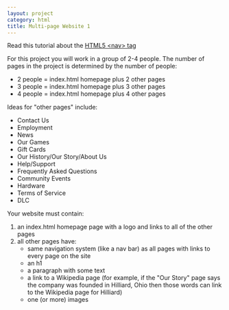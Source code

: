 ```yaml
---
layout: project
category: html
title: Multi-page Website 1
---
```


Read this tutorial about the [HTML5 \<nav\> tag](https://www.w3schools.com/tags/tag_nav.asp)

For this project you will work in a group of 2-4 people. The number of pages in the project is determined by the number of people:
  - 2 people = index.html homepage plus 2 other pages
  - 3 people = index.html homepage plus 3 other pages
  - 4 people = index.html homepage plus 4 other pages

Ideas for "other pages" include:

  - Contact Us
  - Employment
  - News
  - Our Games
  - Gift Cards
  - Our History/Our Story/About Us
  - Help/Support
  - Frequently Asked Questions
  - Community Events
  - Hardware
  - Terms of Service
  - DLC

Your website must contain:
  1.  an index.html homepage page with a logo and links to all of the other pages
  1.  all other pages have:
      - same navigation system (like a nav bar) as all pages with links to every page on the site
      - an h1
      - a paragraph with some text
      - a link to a Wikipedia page (for example, if the "Our Story" page says the company was founded in Hilliard, Ohio then those words can link to the Wikipedia page for Hilliard)
      - one (or more) images
